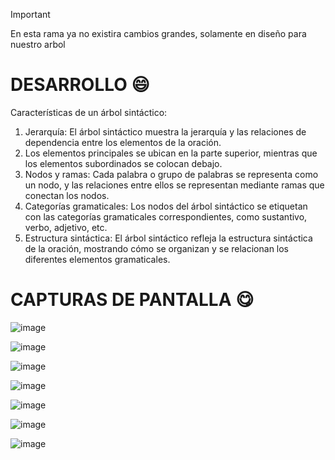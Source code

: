 > [!IMPORTANT]
> En esta rama ya no existira cambios grandes, solamente en diseño para nuestro arbol

# DESARROLLO 😄
Características de un árbol sintáctico:
1. Jerarquía: El árbol sintáctico muestra la jerarquía y las relaciones de dependencia entre los elementos de la oración. 
2. Los elementos principales se ubican en la parte superior, mientras que los elementos subordinados se colocan debajo.
3. Nodos y ramas: Cada palabra o grupo de palabras se representa como un nodo, y las relaciones entre ellos se representan mediante ramas que conectan los nodos.
4. Categorías gramaticales: Los nodos del árbol sintáctico se etiquetan con las categorías gramaticales correspondientes, como sustantivo, verbo, adjetivo, etc.
5. Estructura sintáctica: El árbol sintáctico refleja la estructura sintáctica de la oración, mostrando cómo se organizan y se relacionan los diferentes elementos gramaticales.

# CAPTURAS DE PANTALLA :yum:
![image](https://github.com/TortaAhogada02/Traductores-de-lenguaje/assets/102304790/fdc7c28a-4300-4965-a6cc-0114a395059c)

![image](https://github.com/TortaAhogada02/Traductores-de-lenguaje/assets/102304790/3c18dbc4-d0c3-4b77-97ba-19043ec6fbe4)

![image](https://github.com/TortaAhogada02/Traductores-de-lenguaje/assets/102304790/a263c613-afb3-48cd-ac20-a538fcf61a2a)

![image](https://github.com/TortaAhogada02/Traductores-de-lenguaje/assets/102304790/f1027b28-d9b4-4a57-9c10-01e78f67a476)

![image](https://github.com/TortaAhogada02/Traductores-de-lenguaje/assets/102304790/cac9e92a-17ee-48d8-b648-27c2a59108aa)

![image](https://github.com/TortaAhogada02/Traductores-de-lenguaje/assets/102304790/715c33da-5794-4e2b-8c21-d1c90a3667a6)

![image](https://github.com/TortaAhogada02/Traductores-de-lenguaje/assets/102304790/8aa08008-6fcb-425c-a0aa-1fab1b3d8a0a)



